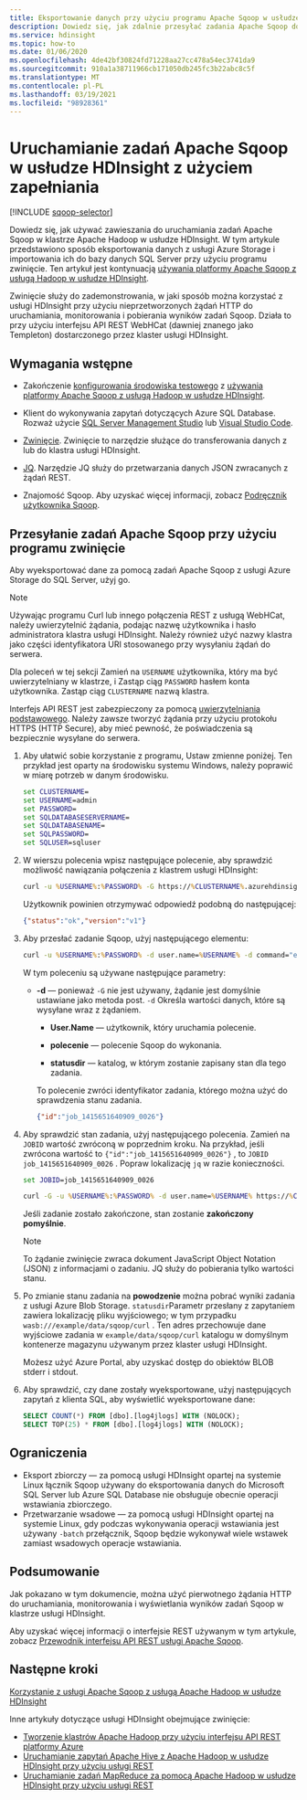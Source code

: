 ```yaml
---
title: Eksportowanie danych przy użyciu programu Apache Sqoop w usłudze Azure HDInsight
description: Dowiedz się, jak zdalnie przesyłać zadania Apache Sqoop do usługi Azure HDInsight przy użyciu zwinięcia.
ms.service: hdinsight
ms.topic: how-to
ms.date: 01/06/2020
ms.openlocfilehash: 4de42bf30824fd71228aa27cc478a54ec3741da9
ms.sourcegitcommit: 910a1a38711966cb171050db245fc3b22abc8c5f
ms.translationtype: MT
ms.contentlocale: pl-PL
ms.lasthandoff: 03/19/2021
ms.locfileid: "98928361"
---
```

# <a name="run-apache-sqoop-jobs-in-hdinsight-with-curl"></a>Uruchamianie zadań Apache Sqoop w usłudze HDInsight z użyciem zapełniania

[!INCLUDE [sqoop-selector](../../../includes/hdinsight-selector-use-sqoop.md)]

Dowiedz się, jak używać zawieszania do uruchamiania zadań Apache Sqoop w klastrze Apache Hadoop w usłudze HDInsight. W tym artykule przedstawiono sposób eksportowania danych z usługi Azure Storage i importowania ich do bazy danych SQL Server przy użyciu programu zwinięcie. Ten artykuł jest kontynuacją [używania platformy Apache Sqoop z usługą Hadoop w usłudze HDInsight](./hdinsight-use-sqoop.md).

Zwinięcie służy do zademonstrowania, w jaki sposób można korzystać z usługi HDInsight przy użyciu nieprzetworzonych żądań HTTP do uruchamiania, monitorowania i pobierania wyników zadań Sqoop. Działa to przy użyciu interfejsu API REST WebHCat (dawniej znanego jako Templeton) dostarczonego przez klaster usługi HDInsight.

## <a name="prerequisites"></a>Wymagania wstępne

* Zakończenie [konfigurowania środowiska testowego](./hdinsight-use-sqoop.md#create-cluster-and-sql-database) z [używania platformy Apache Sqoop z usługą Hadoop w usłudze HDInsight](./hdinsight-use-sqoop.md).

* Klient do wykonywania zapytań dotyczących Azure SQL Database. Rozważ użycie [SQL Server Management Studio](../../azure-sql/database/connect-query-ssms.md) lub [Visual Studio Code](../../azure-sql/database/connect-query-vscode.md).

* [Zwinięcie](https://curl.haxx.se/). Zwinięcie to narzędzie służące do transferowania danych z lub do klastra usługi HDInsight.

* [JQ](https://stedolan.github.io/jq/). Narzędzie JQ służy do przetwarzania danych JSON zwracanych z żądań REST.

* Znajomość Sqoop. Aby uzyskać więcej informacji, zobacz [Podręcznik użytkownika Sqoop](https://sqoop.apache.org/docs/1.4.7/SqoopUserGuide.html).

## <a name="submit-apache-sqoop-jobs-by-using-curl"></a>Przesyłanie zadań Apache Sqoop przy użyciu programu zwinięcie

Aby wyeksportować dane za pomocą zadań Apache Sqoop z usługi Azure Storage do SQL Server, użyj go.

> [!NOTE]  
> Używając programu Curl lub innego połączenia REST z usługą WebHCat, należy uwierzytelnić żądania, podając nazwę użytkownika i hasło administratora klastra usługi HDInsight. Należy również użyć nazwy klastra jako części identyfikatora URI stosowanego przy wysyłaniu żądań do serwera.

Dla poleceń w tej sekcji Zamień na `USERNAME` użytkownika, który ma być uwierzytelniany w klastrze, i Zastąp ciąg `PASSWORD` hasłem konta użytkownika. Zastąp ciąg `CLUSTERNAME` nazwą klastra.

Interfejs API REST jest zabezpieczony za pomocą [uwierzytelniania podstawowego](https://en.wikipedia.org/wiki/Basic_access_authentication). Należy zawsze tworzyć żądania przy użyciu protokołu HTTPS (HTTP Secure), aby mieć pewność, że poświadczenia są bezpiecznie wysyłane do serwera.

1. Aby ułatwić sobie korzystanie z programu, Ustaw zmienne poniżej. Ten przykład jest oparty na środowisku systemu Windows, należy poprawić w miarę potrzeb w danym środowisku.

    ```cmd
    set CLUSTERNAME=
    set USERNAME=admin
    set PASSWORD=
    set SQLDATABASESERVERNAME=
    set SQLDATABASENAME=
    set SQLPASSWORD=
    set SQLUSER=sqluser
    ```

1. W wierszu polecenia wpisz następujące polecenie, aby sprawdzić możliwość nawiązania połączenia z klastrem usługi HDInsight:

    ```cmd
    curl -u %USERNAME%:%PASSWORD% -G https://%CLUSTERNAME%.azurehdinsight.net/templeton/v1/status
    ```

    Użytkownik powinien otrzymywać odpowiedź podobną do następującej:

    ```json
    {"status":"ok","version":"v1"}
    ```

1. Aby przesłać zadanie Sqoop, użyj następującego elementu:

    ```cmd
    curl -u %USERNAME%:%PASSWORD% -d user.name=%USERNAME% -d command="export --connect jdbc:sqlserver://%SQLDATABASESERVERNAME%.database.windows.net;user=%SQLUSER%@%SQLDATABASESERVERNAME%;password=%PASSWORD%;database=%SQLDATABASENAME% --table log4jlogs --export-dir /example/data/sample.log --input-fields-terminated-by \0x20 -m 1" -d statusdir="wasb:///example/data/sqoop/curl" https://%CLUSTERNAME%.azurehdinsight.net/templeton/v1/sqoop
    ```

    W tym poleceniu są używane następujące parametry:

   * **-d** — ponieważ `-G` nie jest używany, żądanie jest domyślnie ustawiane jako metoda post. `-d` Określa wartości danych, które są wysyłane wraz z żądaniem.

       * **User.Name** — użytkownik, który uruchamia polecenie.

       * **polecenie** — polecenie Sqoop do wykonania.

       * **statusdir** — katalog, w którym zostanie zapisany stan dla tego zadania.

     To polecenie zwróci identyfikator zadania, którego można użyć do sprawdzenia stanu zadania.

       ```json
       {"id":"job_1415651640909_0026"}
       ```

1. Aby sprawdzić stan zadania, użyj następującego polecenia. Zamień na `JOBID` wartość zwróconą w poprzednim kroku. Na przykład, jeśli zwrócona wartość to `{"id":"job_1415651640909_0026"}` , to `JOBID` `job_1415651640909_0026` . Popraw lokalizację `jq` w razie konieczności.

    ```cmd
    set JOBID=job_1415651640909_0026

    curl -G -u %USERNAME%:%PASSWORD% -d user.name=%USERNAME% https://%CLUSTERNAME%.azurehdinsight.net/templeton/v1/jobs/%JOBID% | C:\HDI\jq-win64.exe .status.state
    ```

    Jeśli zadanie zostało zakończone, stan zostanie **zakończony pomyślnie**.

   > [!NOTE]  
   > To żądanie zwinięcie zwraca dokument JavaScript Object Notation (JSON) z informacjami o zadaniu. JQ służy do pobierania tylko wartości stanu.

1. Po zmianie stanu zadania na **powodzenie** można pobrać wyniki zadania z usługi Azure Blob Storage. `statusdir`Parametr przesłany z zapytaniem zawiera lokalizację pliku wyjściowego; w tym przypadku `wasb:///example/data/sqoop/curl` . Ten adres przechowuje dane wyjściowe zadania w `example/data/sqoop/curl` katalogu w domyślnym kontenerze magazynu używanym przez klaster usługi HDInsight.

    Możesz użyć Azure Portal, aby uzyskać dostęp do obiektów BLOB stderr i stdout.

1. Aby sprawdzić, czy dane zostały wyeksportowane, użyj następujących zapytań z klienta SQL, aby wyświetlić wyeksportowane dane:

    ```sql
    SELECT COUNT(*) FROM [dbo].[log4jlogs] WITH (NOLOCK);
    SELECT TOP(25) * FROM [dbo].[log4jlogs] WITH (NOLOCK);
    ```

## <a name="limitations"></a>Ograniczenia

* Eksport zbiorczy — za pomocą usługi HDInsight opartej na systemie Linux łącznik Sqoop używany do eksportowania danych do Microsoft SQL Server lub Azure SQL Database nie obsługuje obecnie operacji wstawiania zbiorczego.
* Przetwarzanie wsadowe — za pomocą usługi HDInsight opartej na systemie Linux, gdy podczas wykonywania operacji wstawiania jest używany `-batch` przełącznik, Sqoop będzie wykonywał wiele wstawek zamiast wsadowych operacje wstawiania.

## <a name="summary"></a>Podsumowanie

Jak pokazano w tym dokumencie, można użyć pierwotnego żądania HTTP do uruchamiania, monitorowania i wyświetlania wyników zadań Sqoop w klastrze usługi HDInsight.

Aby uzyskać więcej informacji o interfejsie REST używanym w tym artykule, zobacz <a href="https://sqoop.apache.org/docs/1.99.3/RESTAPI.html" target="_blank">Przewodnik interfejsu API REST usługi Apache Sqoop</a>.

## <a name="next-steps"></a>Następne kroki

[Korzystanie z usługi Apache Sqoop z usługą Apache Hadoop w usłudze HDInsight](hdinsight-use-sqoop.md)

Inne artykuły dotyczące usługi HDInsight obejmujące zwinięcie:

* [Tworzenie klastrów Apache Hadoop przy użyciu interfejsu API REST platformy Azure](../hdinsight-hadoop-create-linux-clusters-curl-rest.md)
* [Uruchamianie zapytań Apache Hive z Apache Hadoop w usłudze HDInsight przy użyciu usługi REST](apache-hadoop-use-hive-curl.md)
* [Uruchamianie zadań MapReduce za pomocą Apache Hadoop w usłudze HDInsight przy użyciu usługi REST](apache-hadoop-use-mapreduce-curl.md)
